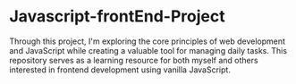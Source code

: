 # Javascript-frontEnd-Project
Through this project, I'm exploring the core principles of web development and JavaScript while creating a valuable tool for managing daily tasks. This repository serves as a learning resource for both myself and others interested in frontend development using vanilla JavaScript.
